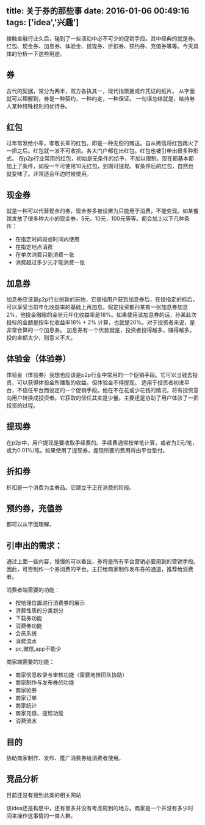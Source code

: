 title: 关于券的那些事
date: 2016-01-06 00:49:16
tags: ['idea','兴趣']
---

接触金融行业久后，碰到了一些活动中必不可少的促销手段。其中经典的就是券。红包、现金券、加息券、体验金、提现券、折扣券、预约券、充值券等等。今天具体的分析一下这些用途。

## 券
古代的契据，常分为两半，双方各执其一，现代指票据或作凭证的纸片。
从字面就可以理解到，券是一种契约，一种约定，一种保证。
一句话总结就是，给持券人某种特殊权利的优待券。

## 红包
过年常发给小辈，孝敬长辈的红包。即是一种无偿的赠送。自从微信将红包再火了一把之后。红包就一发不可收拾。各大门户都在出红包。红包也被引申出很多种形式。
在p2p行业常用的红包，初始是无条件的给予，不加以限制。现在都基本都加上了条件，如投一千可使用10元红包，到期可提现。有条件后的红包，自然也就变味了。非常适合年边时候使用。

## 现金券
就是一种可以代替现金的券，现金券多被设置为只能用于消费，不能变现。如某餐馆发放了很多种大小的现金券，5元，10元，100元等等。都会加上以下几种条件：

* 在指定时间段或时间内使用
* 在指定地点消费
* 在单次消费只能消费一张
* 消费超过多少元才能消费一张

## 加息券
加息券应该是p2p行业创新的玩物，它是指用户获到加息券后，在投指定的标后，可以享受当前年化收益率的基础上再加息。假定投资都孙某有一张加息券加息2%，他投金融眼的金状元年化收益率是18%。如果使用该加息券的话，孙某此次投标的金额是按年化收益率18% + 2% 计算，也就是20%。对于投资者来说，是非常合算的一个加息券。
加息券有一个优势就是，投资者投得越多，赚得越多。投的金额太少，则意义不大。

## 体验金（体验券）
体验金（体验券）我想也应该是p2p行业中常用的一个促销手段。它可以当钱去投资，可以获得体验金所赚取的收益。但体验金不得提现。
适用于投资者初进平台，不信任平台而设定的一个促销手段。他在不在花或少花钱的情况，将有投资意向用户转换成投资者。它获取的信任其实是少量。主要还是协助了用户体验了一把投资的过程。

## 提现券
在p2p中，用户提现是要收取手续费的。手续费通常按单笔计算，或者为2元/笔，或为0.01%/笔。如果使用了提现券，提现所要的费用将由平台垫付。

## 折扣券
折扣是一个消费为主券品。它建立于正在消费的阶段。

## 预约券，充值券
都可以从字面理解。

## 引申出的需求：
通过上面一些内容，慢慢的可以看出，券将是所有平台营销必要用到的营销手段。因此，可否制作一个券消费的平台。主打给商家制作发布券的通道，推荐给消费者。

消费者端需要的功能：

* 按地理位置进行消费券的展示
* 消费性质的分类划分
* 下载券功能
* 消费券功能
* 会员系统
* 消费流水
* pc,微信,app不能少

商家端需要的功能：

* 商家信息收录与审核功能（需要地推团队协助）
* 商家制作与发布券的功能
* 商家验券
* 商家订单
* 商家统计
* 商家充值，提现功能
* 消费流水

## 目的
协助商家制作、发布、推广消费券给消费者使用。


## 竞品分析
目前还没有搜到此类的相关网站



该idea还是构思中，还有很多并没有考虑周到的地方。商家是一个并没有多少时间来操作这事情的一类人群。


